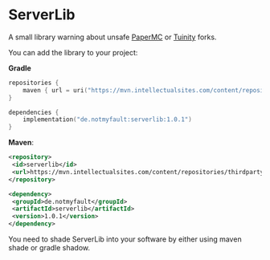 # ServerLib

A small library warning about unsafe [PaperMC](https://github.com/PaperMC/Paper) or [Tuinity](https://github.com/Spottedleaf/Tuinity) forks.

You can add the library to your project:

**Gradle**
```kotlin
repositories {
    maven { url = uri("https://mvn.intellectualsites.com/content/repositories/thirdparty") }
}

dependencies {
    implementation("de.notmyfault:serverlib:1.0.1")
}
```

**Maven**:
```xml
<repository>
 <id>serverlib</id>
 <url>https://mvn.intellectualsites.com/content/repositories/thirdparty</url>
</repository>

<dependency>  
 <groupId>de.notmyfault</groupId>
 <artifactId>serverlib</artifactId>
 <version>1.0.1</version>
</dependency>
``` 

You need to shade ServerLib into your software by either using maven shade or gradle shadow.
